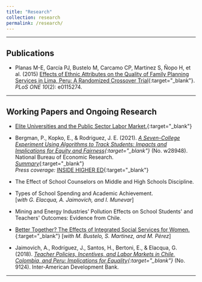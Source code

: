 ```yaml
---
title: "Research"
collection: research
permalink: /research/
---
```


---

## Publications

- Planas M-E, García PJ, Bustelo M, Carcamo CP, Martinez S, Ñopo H, et al. (2015) [Effects of Ethnic Attributes on the Quality of Family Planning Services in Lima, Peru: A Randomized Crossover Trial](https://doi.org/10.1371/journal.pone.0115274){:target="_blank"}. *PLoS ONE 10*(2): e0115274.

---


## Working Papers and Ongoing Research

- [Elite Universities and the Public Sector Labor Market.](https://jerodriguezs.github.io/files/eliteu_pubsector_paper.pdf){:target="_blank"}  

- Bergman, P., Kopko, E., & Rodriguez, J. E. (2021). *[A Seven-College Experiment Using Algorithms to Track Students: Impacts and Implications for Equity and Fairness](https://www.nber.org/papers/w28948){:target="_blank"}* (No. w28948). National Bureau of Economic Research.  
[*Summary*](https://jerodriguezs.github.io/files/res_summary_nber_w28948.pdf){:target="_blank"}  
*Press coverage:* [INSIDE HIGHER ED](https://www.insidehighered.com/news/2021/07/01/report-suggests-algorithms-can-help-fix-remedial-education){:target="_blank"}

- The Effect of School Counselors on Middle and High Schools Discipline.

- Types of School Spending and Academic Achievement.  
  [*with G. Elacqua, A. Jaimovich, and I. Munevar*]

- Mining and Energy Industries' Pollution Effects on School Students' and Teachers' Outcomes: Evidence from Chile.

- [Better Together? The Effects of Integrated Social Services for Women.](https://jerodriguezs.github.io/files/Bustelo_et_al_Ciudad_Mujer_Manuscript.pdf){:target="_blank"} 
  [*with M. Bustelo, S. Martinez, and M. Pérez*]   

- Jaimovich, A., Rodríguez, J., Santos, H., Bertoni, E., & Elacqua, G. (2018). *[Teacher Policies, Incentives, and Labor Markets in Chile, Colombia, and Peru: Implications for Equality](http://dx.doi.org/10.18235/0001319){:target="_blank"}* (No. 9124). Inter-American Development Bank.

---
